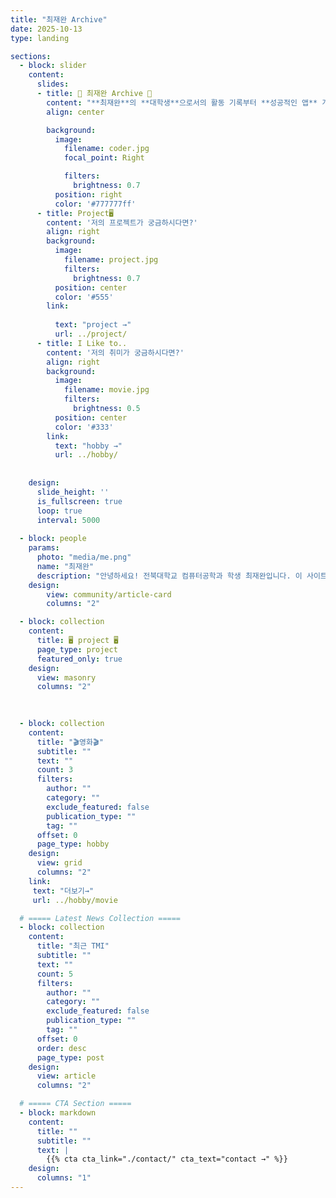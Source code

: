 ```yaml
---
title: "최재완 Archive"
date: 2025-10-13
type: landing

sections:
  - block: slider
    content:
      slides:
      - title: 👋 최재완 Archive 👋
        content: "**최재완**의 **대학생**으로서의 활동 기록부터 **성공적인 앱** 개발까지의 성장과정을 담은 페이지 입니다."
        align: center

        background:
          image:
            filename: coder.jpg
            focal_point: Right

            filters:
              brightness: 0.7
          position: right
          color: '#777777ff'
      - title: Project🖥️
        content: '저의 프로젝트가 궁금하시다면?'
        align: right
        background:
          image:
            filename: project.jpg
            filters:
              brightness: 0.7
          position: center
          color: '#555'
        link:
          
          text: "project →"
          url: ../project/
      - title: I Like to..
        content: '저의 취미가 궁금하시다면?'
        align: right
        background:
          image:
            filename: movie.jpg
            filters:
              brightness: 0.5
          position: center
          color: '#333'
        link:
          text: "hobby →"
          url: ../hobby/
  
    
    design:
      slide_height: ''
      is_fullscreen: true
      loop: true
      interval: 5000
  
  - block: people
    params:
      photo: "media/me.png"
      name: "최재완"
      description: "안녕하세요! 전북대학교 컴퓨터공학과 학생 최재완입니다. 이 사이트에서는 제 포트폴리오와 프로젝트를 소개합니다."
    design:
        view: community/article-card
        columns: "2"

  - block: collection
    content:
      title: 🖥️ project 🖥️
      page_type: project
      featured_only: true
    design:
      view: masonry
      columns: "2"
  

 
  - block: collection
    content:
      title: "🎬영화🎬"
      subtitle: ""
      text: ""
      count: 3
      filters:
        author: ""
        category: ""
        exclude_featured: false
        publication_type: ""
        tag: ""
      offset: 0
      page_type: hobby
    design:
      view: grid
      columns: "2"
    link:
     text: "더보기→"
     url: ../hobby/movie

  # ===== Latest News Collection =====
  - block: collection
    content:
      title: "최근 TMI"
      subtitle: ""
      text: ""
      count: 5
      filters:
        author: ""
        category: ""
        exclude_featured: false
        publication_type: ""
        tag: ""
      offset: 0
      order: desc
      page_type: post
    design:
      view: article
      columns: "2"

  # ===== CTA Section =====
  - block: markdown
    content:
      title: ""
      subtitle: ""
      text: |
        {{% cta cta_link="./contact/" cta_text="contact →" %}}
    design:
      columns: "1"
---
```

